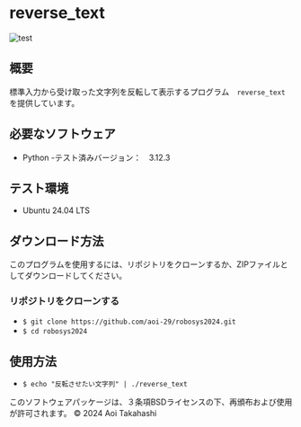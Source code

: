 # reverse_text
![test](https://github.com/aoi-29/robosys2024/actions/workflows/test.yml/badge.svg)

## 概要
標準入力から受け取った文字列を反転して表示するプログラム　`reverse_text` を提供しています。

## 必要なソフトウェア
- Python
  -テスト済みバージョン：　3.12.3

## テスト環境
- Ubuntu 24.04 LTS

## ダウンロード方法
このプログラムを使用するには、リポジトリをクローンするか、ZIPファイルとしてダウンロードしてください。

### リポジトリをクローンする
- `$ git clone https://github.com/aoi-29/robosys2024.git`
- `$ cd robosys2024`

## 使用方法
- `$ echo "反転させたい文字列" | ./reverse_text`

このソフトウェアパッケージは、３条項BSDライセンスの下、再頒布および使用が許可されます。
© 2024 Aoi Takahashi
